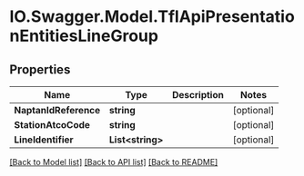 # IO.Swagger.Model.TflApiPresentationEntitiesLineGroup
## Properties

Name | Type | Description | Notes
------------ | ------------- | ------------- | -------------
**NaptanIdReference** | **string** |  | [optional] 
**StationAtcoCode** | **string** |  | [optional] 
**LineIdentifier** | **List&lt;string&gt;** |  | [optional] 

[[Back to Model list]](../README.md#documentation-for-models) [[Back to API list]](../README.md#documentation-for-api-endpoints) [[Back to README]](../README.md)


